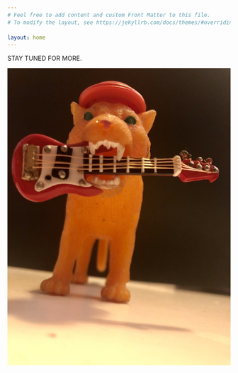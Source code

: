```yaml
---
# Feel free to add content and custom Front Matter to this file.
# To modify the layout, see https://jekyllrb.com/docs/themes/#overriding-theme-defaults

layout: home
---
```


STAY TUNED FOR MORE.

<img title='the guelle puma' src="/assets/640/guellepuma.jpg" width="640px"/>
